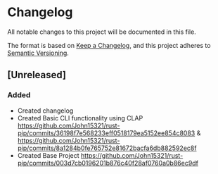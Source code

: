 # Changelog
All notable changes to this project will be documented in this file.

The format is based on [Keep a Changelog](https://keepachangelog.com/en/1.0.0/),
and this project adheres to [Semantic Versioning](https://semver.org/spec/v2.0.0.html).

## [Unreleased]
### Added
- Created changelog
- Created Basic CLI functionality using CLAP https://github.com/John15321/rust-pip/commits/36198f7e568233eff0518179ea5152ee854c8083 & https://github.com/John15321/rust-pip/commits/8a1284b0fe765752e81672bacfa6db882592ec8f
- Created Base Project https://github.com/John15321/rust-pip/commits/003d7cb0196201b876c40f28af0760a0b86ec9df